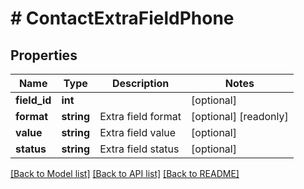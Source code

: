 # # ContactExtraFieldPhone

## Properties

Name | Type | Description | Notes
------------ | ------------- | ------------- | -------------
**field_id** | **int** |  | [optional]
**format** | **string** | Extra field format | [optional] [readonly]
**value** | **string** | Extra field value | [optional]
**status** | **string** | Extra field status | [optional]

[[Back to Model list]](../../README.md#models) [[Back to API list]](../../README.md#endpoints) [[Back to README]](../../README.md)

